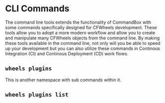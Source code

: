# CLI Commands

The command line tools extends the functionality of CommandBox with some commands specifically designed for CFWheels development. These tools allow you to adopt a more modern workflow and allow you to create and manipulate many CFWheels objects from the command line. By making these tools available in the command line, not only will you be able to speed up your development but you can also utilize these commands in Continous Integration (CI) and Continous Deployment (CD) work flows.

## `wheels plugins`

This is another namespace with sub commands within it.

## `wheels plugins list`
